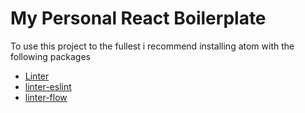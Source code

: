 # My Personal React Boilerplate

To use this project to the fullest i recommend installing atom with the following packages

- [Linter](https://atom.io/packages/linter)
- [linter-eslint](https://atom.io/packages/linter-eslint)
- [linter-flow](https://atom.io/packages/linter-flow)
